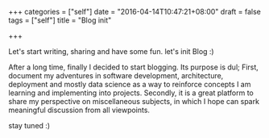 +++
categories = ["self"]
date = "2016-04-14T10:47:21+08:00"
draft = false
tags = ["self"]
title = "Blog init"

+++

Let's start writing, sharing and have some fun. let's init Blog :)
<!--more-->

After a long time, finally I decided to start blogging. Its purpose is dul; 
First, document my adventures in software development, architecture, deployment and mostly data science as a way to reinforce concepts I am learning and implementing into projects.
Secondly, it is a great platform to share my perspective on miscellaneous subjects, in which I hope can spark meaningful discussion from all viewpoints. 

stay tuned :)